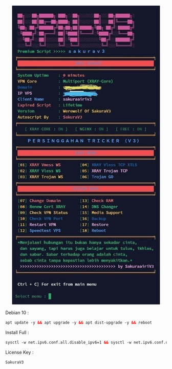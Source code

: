 <p align="center">
<img src="https://raw.githubusercontent.com/V3SAKURAAIRIV3/Persinggahan-V3/main/MENU.jpg" />
</p>

Debian 10 : <br>
 
  ```html
apt update -y && apt upgrade -y && apt dist-upgrade -y && reboot
  ```
Install Full : <br>

  ```html
sysctl -w net.ipv6.conf.all.disable_ipv6=1 && sysctl -w net.ipv6.conf.default.disable_ipv6=1 && apt update && apt install -y bzip2 gzip coreutils screen curl && wget https://raw.githubusercontent.com/V3SAKURAAIRIV3/Persinggahan-V3/main/INSTALL/install.sh && chmod +x install.sh && ./install.sh
  ```

License Key : 
  ```html
SakuraV3
  ```
